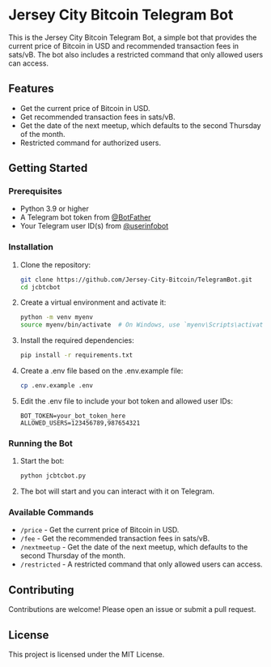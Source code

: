 # Jersey City Bitcoin Telegram Bot

This is the Jersey City Bitcoin Telegram Bot, a simple bot that provides the current price of Bitcoin in USD and recommended transaction fees in sats/vB. The bot also includes a restricted command that only allowed users can access.

## Features

- Get the current price of Bitcoin in USD.
- Get recommended transaction fees in sats/vB.
- Get the date of the next meetup, which defaults to the second Thursday of the month.
- Restricted command for authorized users.

## Getting Started

### Prerequisites

- Python 3.9 or higher
- A Telegram bot token from [@BotFather](https://t.me/BotFather)
- Your Telegram user ID(s) from [@userinfobot](https://t.me/userinfobot)

### Installation

1. Clone the repository:

    ```sh
    git clone https://github.com/Jersey-City-Bitcoin/TelegramBot.git
    cd jcbtcbot
    ```

2. Create a virtual environment and activate it:

    ```sh
    python -m venv myenv
    source myenv/bin/activate  # On Windows, use `myenv\Scripts\activate`
    ```

3. Install the required dependencies:

    ```sh
    pip install -r requirements.txt
    ```

4. Create a .env file based on the .env.example file:

    ```sh
    cp .env.example .env
    ```

5. Edit the .env file to include your bot token and allowed user IDs:

    ```env
    BOT_TOKEN=your_bot_token_here
    ALLOWED_USERS=123456789,987654321
    ```

### Running the Bot

1. Start the bot:

    ```sh
    python jcbtcbot.py
    ```

2. The bot will start and you can interact with it on Telegram.

### Available Commands

- `/price` - Get the current price of Bitcoin in USD.
- `/fee` - Get the recommended transaction fees in sats/vB.
- `/nextmeetup` - Get the date of the next meetup, which defaults to the second Thursday of the month.
- `/restricted` - A restricted command that only allowed users can access.

## Contributing

Contributions are welcome! Please open an issue or submit a pull request.

## License

This project is licensed under the MIT License.
